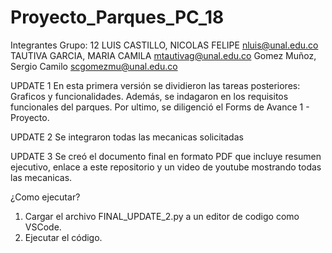 # Proyecto_Parques_PC_18

Integrantes Grupo: 12
LUIS CASTILLO, NICOLAS FELIPE          nluis@unal.edu.co
TAUTIVA GARCIA, MARIA CAMILA      mtautivag@unal.edu.co
Gomez Muñoz, Sergio Camilo      scgomezmu@unal.edu.co

UPDATE 1
En esta primera versión se dividieron las tareas posteriores: Graficos y funcionalidades.
Además, se indagaron en los requisitos funcionales del parques.
Por ultimo, se diligenció el Forms de Avance 1 - Proyecto.

UPDATE 2
Se integraron todas las mecanicas solicitadas

UPDATE 3
Se creó el documento final en formato PDF que incluye resumen ejecutivo, enlace a este repositorio y un video de youtube mostrando todas las mecanicas.

¿Como ejecutar?
1. Cargar el archivo FINAL_UPDATE_2.py a un editor de codigo como VSCode. 
2. Ejecutar el código.
